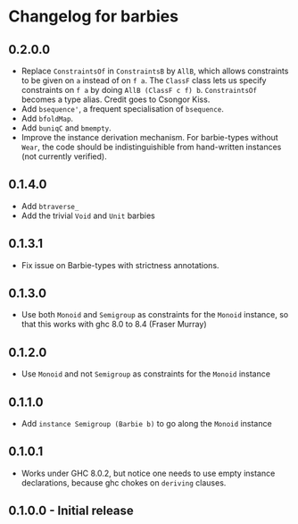 # Changelog for barbies

## 0.2.0.0
  - Replace `ConstraintsOf` in `ConstraintsB` by `AllB`, which allows
    constraints to be given on `a` instead of on `f a`. The `ClassF`
    class lets us specify constraints on `f a` by doing `AllB (ClassF c f) b`.
    `ConstraintsOf` becomes a type alias. Credit goes to Csongor Kiss.
  - Add `bsequence'`, a frequent specialisation of `bsequence`.
  - Add `bfoldMap`.
  - Add `buniqC` and `bmempty`.
  - Improve the instance derivation mechanism. For barbie-types without `Wear`,
    the code should be indistinguishible from hand-written instances
    (not currently verified).

## 0.1.4.0
  - Add `btraverse_`
  - Add the trivial `Void` and `Unit` barbies

## 0.1.3.1
  - Fix issue on Barbie-types with strictness annotations.

## 0.1.3.0
  - Use both `Monoid` and `Semigroup` as constraints for the `Monoid` instance,
    so that this works with ghc 8.0 to 8.4 (Fraser Murray)

## 0.1.2.0
  - Use `Monoid` and not `Semigroup` as constraints for the `Monoid` instance

## 0.1.1.0
  - Add `instance Semigroup (Barbie b)` to go along the `Monoid` instance

## 0.1.0.1
  - Works under GHC 8.0.2, but notice one needs to use empty instance
    declarations, because ghc chokes on `deriving` clauses.

## 0.1.0.0 - Initial release
